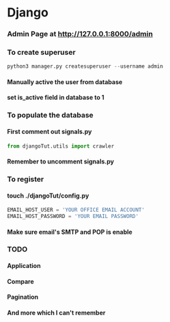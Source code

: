 # Django
### Admin Page at http://127.0.0.1:8000/admin
### To create superuser
```python
python3 manager.py createsuperuser --username admin
```
#### Manually active the user from database
#### set is_active field in database to 1

### To populate the database
#### First comment out signals.py
```python
from djangoTut.utils import crawler
```
#### Remember to uncomment signals.py


### To register
#### touch ./djangoTut/config.py
```python
EMAIL_HOST_USER = 'YOUR OFFICE EMAIL ACCOUNT'
EMAIL_HOST_PASSWORD = 'YOUR EMAIL PASSWORD'
```
#### Make sure email's SMTP and POP is enable

### TODO
#### Application
#### Compare
#### Pagination
#### And more which I can't remember
